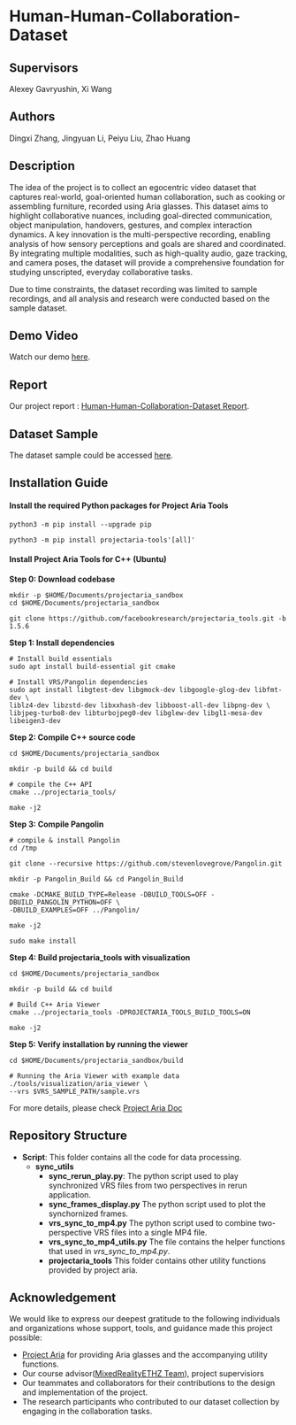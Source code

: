 # Human-Human-Collaboration-Dataset

## Supervisors
Alexey Gavryushin, Xi Wang

## Authors
Dingxi Zhang, Jingyuan Li, Peiyu Liu, Zhao Huang

## Description
The idea of the project is to collect an egocentric video dataset that captures real-world, goal-oriented human collaboration, such as cooking or assembling furniture, recorded using Aria glasses. This dataset aims to highlight collaborative nuances, including goal-directed communication, object manipulation, handovers, gestures, and complex interaction dynamics. A key innovation is the multi-perspective recording, enabling analysis of how sensory perceptions and goals are shared and coordinated. By integrating multiple modalities, such as high-quality audio, gaze tracking, and camera poses, the dataset will provide a comprehensive foundation for studying unscripted, everyday collaborative tasks.

Due to time constraints, the dataset recording was limited to sample recordings, and all analysis and research were conducted based on the sample dataset.


## Demo Video
Watch our demo [here](https://drive.google.com/file/d/1IA7z-bVj_ICkt2waLHLmhnHb4-S0ceKt/view?usp=sharing).

## Report
Our project report : [Human-Human-Collaboration-Dataset Report](Report/Human-Collaboration-Dataset.pdf).

## Dataset Sample

The dataset sample could be accessed [here](https://drive.google.com/drive/folders/1bIRUw3rXNFYa44ZWabUg5g3bOMronBiP?usp=sharing). 

## Installation Guide

#### Install the required Python packages for Project Aria Tools
```
python3 -m pip install --upgrade pip

python3 -m pip install projectaria-tools'[all]'
```

#### Install Project Aria Tools for C++ (Ubuntu)
**Step 0: Download codebase**
```
mkdir -p $HOME/Documents/projectaria_sandbox
cd $HOME/Documents/projectaria_sandbox

git clone https://github.com/facebookresearch/projectaria_tools.git -b 1.5.6
```
**Step 1: Install dependencies**
```
# Install build essentials
sudo apt install build-essential git cmake

# Install VRS/Pangolin dependencies
sudo apt install libgtest-dev libgmock-dev libgoogle-glog-dev libfmt-dev \
liblz4-dev libzstd-dev libxxhash-dev libboost-all-dev libpng-dev \
libjpeg-turbo8-dev libturbojpeg0-dev libglew-dev libgl1-mesa-dev libeigen3-dev
```
**Step 2: Compile C++ source code**
```
cd $HOME/Documents/projectaria_sandbox

mkdir -p build && cd build

# compile the C++ API
cmake ../projectaria_tools/

make -j2
```
**Step 3: Compile Pangolin**    
```
# compile & install Pangolin
cd /tmp

git clone --recursive https://github.com/stevenlovegrove/Pangolin.git

mkdir -p Pangolin_Build && cd Pangolin_Build

cmake -DCMAKE_BUILD_TYPE=Release -DBUILD_TOOLS=OFF -DBUILD_PANGOLIN_PYTHON=OFF \
-DBUILD_EXAMPLES=OFF ../Pangolin/

make -j2

sudo make install
```
**Step 4: Build projectaria_tools with visualization**
```
cd $HOME/Documents/projectaria_sandbox

mkdir -p build && cd build

# Build C++ Aria Viewer
cmake ../projectaria_tools -DPROJECTARIA_TOOLS_BUILD_TOOLS=ON

make -j2
```
**Step 5: Verify installation by running the viewer**
```
cd $HOME/Documents/projectaria_sandbox/build

# Running the Aria Viewer with example data
./tools/visualization/aria_viewer \
--vrs $VRS_SAMPLE_PATH/sample.vrs
```

For more details, please check [Project Aria Doc](https://facebookresearch.github.io/projectaria_tools/docs/intro)
## Repository Structure

* **Script**: This folder contains all the code for data processing.
    * **sync_utils**
        * **sync_rerun_play.py**: The python script used to play synchronized VRS files from two perspectives in rerun application.
        * **sync_frames_display.py** The python script used to plot the synchornized frames.
        * **vrs_sync_to_mp4.py** The python script used to combine two-perspective VRS files into a single MP4 file.
        * **vrs_sync_to_mp4_utils.py** The file contains the helper functions that used in *vrs_sync_to_mp4.py*.
        * **projectaria_tools** This folder contains other utility functions provided by project aria.

## Acknowledgement

We would like to express our deepest gratitude to the following individuals and organizations whose support, tools, and guidance made this project possible:

- [Project Aria](https://facebookresearch.github.io/projectaria_tools/) for providing Aria glasses and the accompanying utility functions.
- Our course advisor([MixedRealityETHZ Team](https://github.com/MixedRealityETHZ)), project supervisiors 
- Our teammates and collaborators for their contributions to the design and implementation of the project.
- The research participants who contributed to our dataset collection by engaging in the collaboration tasks.









